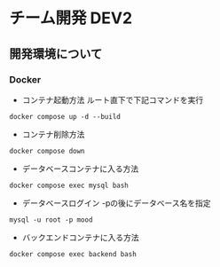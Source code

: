 # チーム開発 DEV2

## 開発環境について
### Docker
* コンテナ起動方法
ルート直下で下記コマンドを実行
```
docker compose up -d --build
```
* コンテナ削除方法
```
docker compose down
```
* データベースコンテナに入る方法
```
docker compose exec mysql bash
```
* データベースログイン
-pの後にデータベース名を指定
```
mysql -u root -p mood
```
* バックエンドコンテナに入る方法
```
docker compose exec backend bash
```